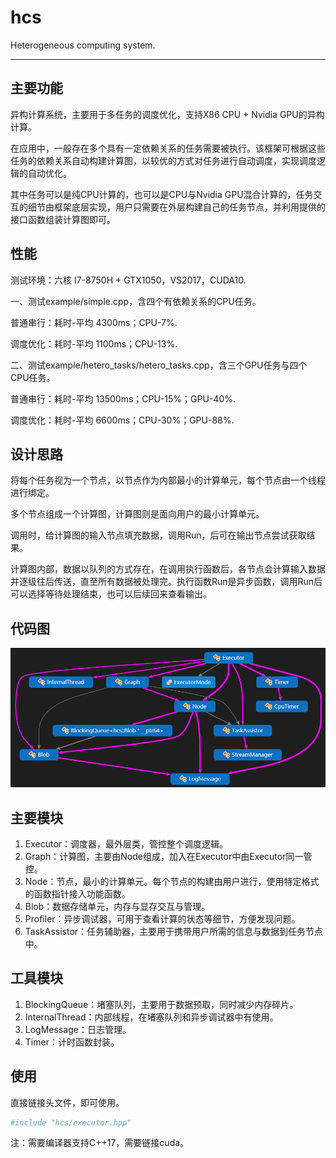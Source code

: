 # hcs

Heterogeneous computing system.

---

## 主要功能

异构计算系统，主要用于多任务的调度优化，支持X86 CPU + Nvidia GPU的异构计算。

在应用中，一般存在多个具有一定依赖关系的任务需要被执行。该框架可根据这些任务的依赖关系自动构建计算图，以较优的方式对任务进行自动调度，实现调度逻辑的自动优化。

其中任务可以是纯CPU计算的，也可以是CPU与Nvidia GPU混合计算的，任务交互的细节由框架底层实现，用户只需要在外层构建自己的任务节点，并利用提供的接口函数组装计算图即可。

## 性能

测试环境：六核 I7-8750H + GTX1050，VS2017，CUDA10.

一、测试example/simple.cpp，含四个有依赖关系的CPU任务。

普通串行：耗时-平均 4300ms；CPU-7%.

调度优化：耗时-平均 1100ms；CPU-13%.

二、测试example/hetero_tasks/hetero_tasks.cpp，含三个GPU任务与四个CPU任务。

普通串行：耗时-平均 13500ms；CPU-15%；GPU-40%.

调度优化：耗时-平均 6600ms；CPU-30%；GPU-88%.

## 设计思路

将每个任务视为一个节点，以节点作为内部最小的计算单元，每个节点由一个线程进行绑定。

多个节点组成一个计算图，计算图则是面向用户的最小计算单元。

调用时，给计算图的输入节点填充数据，调用Run，后可在输出节点尝试获取结果。

计算图内部，数据以队列的方式存在，在调用执行函数后，各节点会计算输入数据并逐级往后传送，直至所有数据被处理完。执行函数Run是异步函数，调用Run后可以选择等待处理结束，也可以后续回来查看输出。

## 代码图
![](./../../z-docs/images/hcs_code_map.png "Code Map")

## 主要模块

1. Executor：调度器，最外层类，管控整个调度逻辑。
2. Graph：计算图，主要由Node组成，加入在Executor中由Executor同一管控。
3. Node：节点，最小的计算单元。每个节点的构建由用户进行，使用特定格式的函数指针接入功能函数。
4. Blob：数据存储单元，内存与显存交互与管理。
5. Profiler：异步调试器，可用于查看计算的状态等细节，方便发现问题。
6. TaskAssistor：任务辅助器，主要用于携带用户所需的信息与数据到任务节点中。

## 工具模块

1. BlockingQueue：堵塞队列，主要用于数据预取，同时减少内存碎片。
2. InternalThread：内部线程，在堵塞队列和异步调试器中有使用。
3. LogMessage：日志管理。
4. Timer：计时函数封装。

## 使用

直接链接头文件，即可使用。

```bash
#include "hcs/executor.hpp"
```

注：需要编译器支持C++17，需要链接cuda。